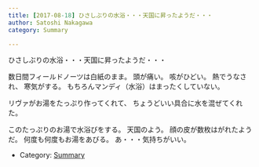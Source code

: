 ```yaml
---
title: [2017-08-18] ひさしぶりの水浴・・・天国に昇ったようだ・・・
author: Satoshi Nakagawa
category: Summary

---
```


ひさしぶりの水浴・・・天国に昇ったようだ・・・

 数日間フィールドノーツは白紙のまま。
頭が痛い。
咳がひどい。
熱でうなされ、
寒気がする。
もちろんマンディ（水浴）はまったくしていない。

 リヴァがお湯をたっぷり作ってくれて、
ちょうどいい具合に水を混ぜてくれた。

 このたっぷりのお湯で水浴びをする。
天国のよう。
顔の皮が数枚はがれたようだ。
何度も何度もお湯をあびる。
あ・・・気持ちがいい。

- Category: [Summary](https://merapano.github.io/categories.html#Summary)

